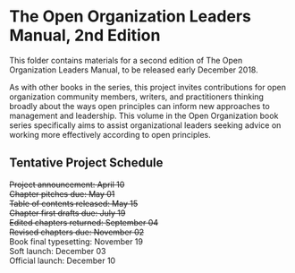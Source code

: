 # The Open Organization Leaders Manual, 2nd Edition

This folder contains materials for a second edition of The Open Organization Leaders Manual, to be released early December 2018.

As with other books in the series, this project invites contributions for open organization community members, writers, and practitioners thinking broadly about the ways open principles can inform new approaches to management and leadership. This volume in the Open Organization book series specifically aims to assist organizational leaders seeking advice on working more effectively according to open principles.

## Tentative Project Schedule

~~Project announcement: April 10~~  
~~Chapter pitches due: May 01~~  
~~Table of contents released: May 15~~  
~~Chapter first drafts due: July 19~~  
~~Edited chapters returned: September 04~~  
~~Revised chapters due: November 02~~  
Book final typesetting: November 19  
Soft launch: December 03  
Official launch: December 10
